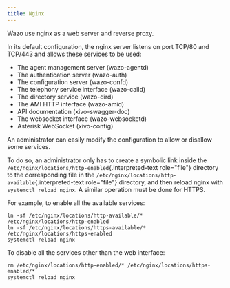 ```yaml
---
title: Nginx
---
```


Wazo use nginx as a web server and reverse proxy.

In its default configuration, the nginx server listens on port TCP/80 and TCP/443 and allows these
services to be used:

- The agent management server (wazo-agentd)
- The authentication server (wazo-auth)
- The configuration server (wazo-confd)
- The telephony service interface (wazo-calld)
- The directory service (wazo-dird)
- The AMI HTTP interface (wazo-amid)
- API documentation (xivo-swagger-doc)
- The websocket interface (wazo-websocketd)
- Asterisk WebSocket (xivo-config)

An administrator can easily modify the configuration to allow or disallow some services.

To do so, an administrator only has to create a symbolic link inside the
`/etc/nginx/locations/http-enabled`{.interpreted-text role="file"} directory to the corresponding
file in the `/etc/nginx/locations/http-available`{.interpreted-text role="file"} directory, and then
reload nginx with `systemctl reload nginx`. A similar operation must be done for HTTPS.

For example, to enable all the available services:

    ln -sf /etc/nginx/locations/http-available/* /etc/nginx/locations/http-enabled
    ln -sf /etc/nginx/locations/https-available/* /etc/nginx/locations/https-enabled
    systemctl reload nginx

To disable all the services other than the web interface:

    rm /etc/nginx/locations/http-enabled/* /etc/nginx/locations/https-enabled/*
    systemctl reload nginx

